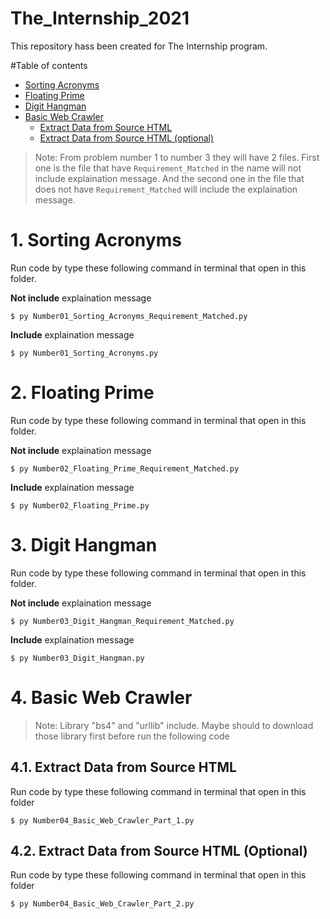 # The_Internship_2021

This repository hass been created for The Internship program.

#Table of contents
* [Sorting Acronyms](#1-sorting-acronyms)
* [Floating Prime](#2-floating-prime)
* [Digit Hangman](#3-digit-hangman)
* [Basic Web Crawler](#4-basic-web-crawler)
	* [Extract Data from Source HTML](#41-extract-data-from-source-html)
	* [Extract Data from Source HTML (optional)](#42-extract-data-from-source-html-optional)

> Note: From problem number 1 to number 3 they will have 2 files. First one is the file that have `Requirement_Matched` in the name will not include explaination message. And the second one in the file that does not have `Requirement_Matched` will include the explaination message.
# 1. Sorting Acronyms
Run code by type these following command in terminal that open in this folder.

**Not include** explaination message
```
$ py Number01_Sorting_Acronyms_Requirement_Matched.py
```
**Include** explaination message
```
$ py Number01_Sorting_Acronyms.py
```
# 2. Floating Prime
Run code by type these following command in terminal that open in this folder.

**Not include** explaination message
```
$ py Number02_Floating_Prime_Requirement_Matched.py
```
**Include** explaination message
```
$ py Number02_Floating_Prime.py
```
# 3. Digit Hangman
Run code by type these following command in terminal that open in this folder.

**Not include** explaination message
```
$ py Number03_Digit_Hangman_Requirement_Matched.py
```
**Include** explaination message
```
$ py Number03_Digit_Hangman.py
```
# 4. Basic Web Crawler
> Note: Library "bs4" and "urllib" include. Maybe should to download those library first before run the following code
## 4.1. Extract Data from Source HTML
Run code by type these following command in terminal that open in this folder

```
$ py Number04_Basic_Web_Crawler_Part_1.py
```
## 4.2. Extract Data from Source HTML (Optional)
Run code by type these following command in terminal that open in this folder
```
$ py Number04_Basic_Web_Crawler_Part_2.py
```
